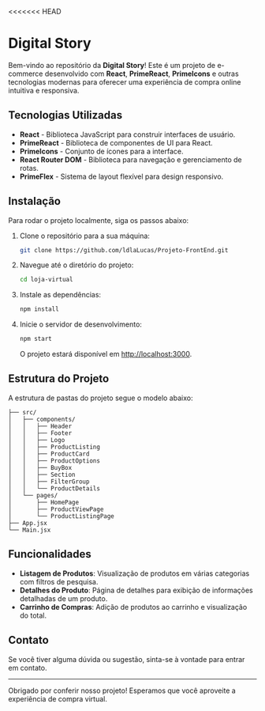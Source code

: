 <<<<<<< HEAD
# Digital Story

Bem-vindo ao repositório da **Digital Story**! Este é um projeto de e-commerce desenvolvido com **React**, **PrimeReact**, **PrimeIcons** e outras tecnologias modernas para oferecer uma experiência de compra online intuitiva e responsiva.

## Tecnologias Utilizadas

- **React** - Biblioteca JavaScript para construir interfaces de usuário.
- **PrimeReact** - Biblioteca de componentes de UI para React.
- **PrimeIcons** - Conjunto de ícones para a interface.
- **React Router DOM** - Biblioteca para navegação e gerenciamento de rotas.
- **PrimeFlex** - Sistema de layout flexível para design responsivo.

## Instalação

Para rodar o projeto localmente, siga os passos abaixo:

1. Clone o repositório para a sua máquina:
   ```bash
   git clone https://github.com/ldlaLucas/Projeto-FrontEnd.git
   ```

2. Navegue até o diretório do projeto:
   ```bash
   cd loja-virtual
   ```

3. Instale as dependências:
   ```bash
   npm install
   ```

4. Inicie o servidor de desenvolvimento:
   ```bash
   npm start
   ```

   O projeto estará disponível em [http://localhost:3000](http://localhost:3000).

## Estrutura do Projeto

A estrutura de pastas do projeto segue o modelo abaixo:

```
├── src/
│   ├── components/
│   │   ├── Header
│   │   ├── Footer
│   │   ├── Logo
│   │   ├── ProductListing
│   │   ├── ProductCard
│   │   ├── ProductOptions
│   │   ├── BuyBox
│   │   ├── Section
│   │   ├── FilterGroup
│   │   └── ProductDetails
│   └── pages/
│       ├── HomePage
│       ├── ProductViewPage
│       └── ProductListingPage
├── App.jsx
└── Main.jsx
```

## Funcionalidades

- **Listagem de Produtos**: Visualização de produtos em várias categorias com filtros de pesquisa.
- **Detalhes do Produto**: Página de detalhes para exibição de informações detalhadas de um produto.
- **Carrinho de Compras**: Adição de produtos ao carrinho e visualização do total.

## Contato

Se você tiver alguma dúvida ou sugestão, sinta-se à vontade para entrar em contato.

---

Obrigado por conferir nosso projeto! Esperamos que você aproveite a experiência de compra virtual.
```

